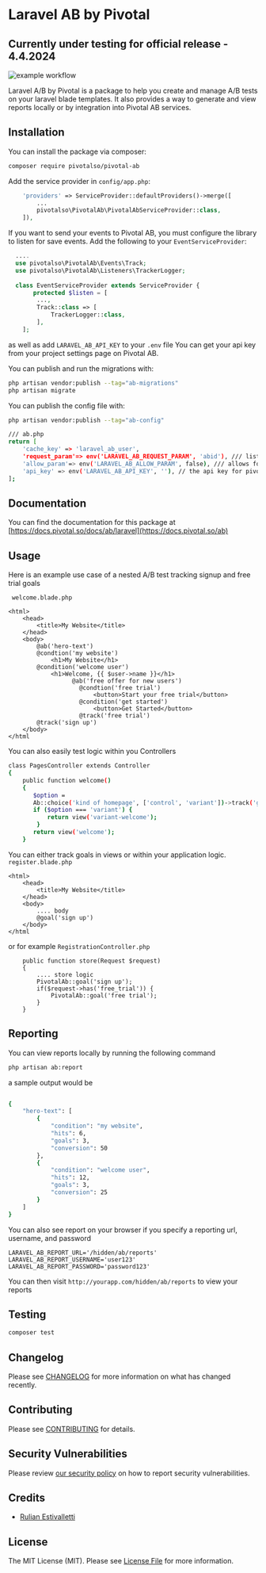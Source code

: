 # Laravel AB by Pivotal

## Currently under testing for official release - 4.4.2024

![example workflow](https://github.com/pivotalso/laravel-ab/actions/workflows/tests.yml/badge.svg)

Laravel A/B by Pivotal is a package to help you create and manage A/B tests 
on your laravel blade templates. It also provides a way to generate and view reports 
locally or by integration into Pivotal AB services.

## Installation

You can install the package via composer:

```bash
composer require pivotalso/pivotal-ab
```
Add the service provider in `config/app.php`:

```php
    'providers' => ServiceProvider::defaultProviders()->merge([
        ...
        pivotalso\PivotalAb\PivotalAbServiceProvider::class,
    ]),
````

If you want to send your events to Pivotal AB, you must configure the library to listen for save events.
Add the following to your `EventServiceProvider`:


```php
  ....
  use pivotalso\PivotalAb\Events\Track;
  use pivotalso\PivotalAb\Listeners\TrackerLogger;
  
  class EventServiceProvider extends ServiceProvider {
       protected $listen = [
        ...,
        Track::class => [
            TrackerLogger::class,
        ],
    ];
```
as well as add `LARAVEL_AB_API_KEY` to your `.env` file
You can get your api key from your project settings page on Pivotal AB.


You can publish and run the migrations with:

```bash
php artisan vendor:publish --tag="ab-migrations"
php artisan migrate
```

You can publish the config file with:

```bash
php artisan vendor:publish --tag="ab-config"

/// ab.php
return [
    'cache_key' => 'laravel_ab_user',
    'request_param'=> env('LARAVEL_AB_REQUEST_PARAM', 'abid'), /// listen for query string param to override instance id
    'allow_param'=> env('LARAVEL_AB_ALLOW_PARAM', false), /// allows for the use of request param
    'api_key' => env('LARAVEL_AB_API_KEY', ''), // the api key for pivotal intelligence
];

```


## Documentation
You can find the documentation for this package at [https://docs.pivotal.so/docs/ab/laravel](https://docs.pivotal.so/ab)

## Usage
Here is an example use case of a nested A/B test tracking signup and free trial goals

``` welcome.blade.php```
``` 
<html>
    <head>
        <title>My Website</title>
    </head>
    <body>
        @ab('hero-text')
        @condtion('my website')
            <h1>My Website</h1>
        @condition('welcome user')
            <h1>Welcome, {{ $user->name }}</h1> 
                  @ab('free offer for new users')
                    @condtion('free trial')
                        <button>Start your free trial</button>
                    @condition('get started')
                        <button>Get Started</button>      
                    @track('free trial')       
        @track('sign up')
    </body>
</html
```
You can also easily test logic within you Controllers
```bash 
class PagesController extends Controller
{
    public function welcome()
    {
       $option =  
       Ab::choice('kind of homepage', ['control', 'variant'])->track('go-to-ab');
       if ($option === 'variant') {
           return view('variant-welcome');
        }
       return view('welcome');
    }
```

You can either track goals in views or within your application logic.
``` register.blade.php```
``` 
<html>
    <head>
        <title>My Website</title>
    </head>
    <body>
        .... body
        @goal('sign up')
    </body>
</html
```
or for example
```RegistrationController.php```
```
    public function store(Request $request)
    {
        .... store logic
        PivotalAb::goal('sign up');
        if($request->has('free_trial')) {
            PivotalAb::goal('free trial');
        }
    }
```

## Reporting
You can view reports locally by running the following command
```bash
php artisan ab:report
```
a sample output would be
```bash

{
    "hero-text": [
        {
            "condition": "my website",
            "hits": 6,
            "goals": 3,
            "conversion": 50
        },
        {
            "condition": "welcome user",
            "hits": 12,
            "goals": 3,
            "conversion": 25
        }
    ]
}
```

You can also see report on your browser if you specify a reporting url, username, and password

```
LARAVEL_AB_REPORT_URL='/hidden/ab/reports'
LARAVEL_AB_REPORT_USERNAME='user123'
LARAVEL_AB_REPORT_PASSWORD='password123'
```

You can then visit `http://yourapp.com/hidden/ab/reports` to view your reports

## Testing

```bash
composer test
```

## Changelog

Please see [CHANGELOG](CHANGELOG.md) for more information on what has changed recently.

## Contributing

Please see [CONTRIBUTING](CONTRIBUTING.md) for details.

## Security Vulnerabilities

Please review [our security policy](../../security/policy) on how to report security vulnerabilities.

## Credits

- [Rulian Estivalletti](https://github.com/82rules)

## License

The MIT License (MIT). Please see [License File](LICENSE.md) for more information.
